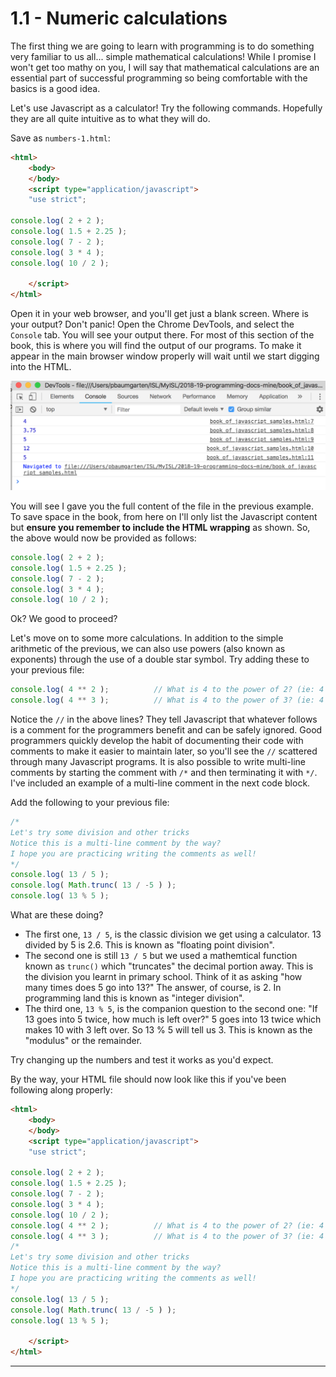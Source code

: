 
# 1.1 - Numeric calculations

The first thing we are going to learn with programming is to do something very familiar to us all... simple mathematical calculations! While I promise I won't get too mathy on you, I will say that mathematical calculations are an essential part of successful programming so being comfortable with the basics is a good idea.

Let's use Javascript as a calculator! Try the following commands. Hopefully they are all quite intuitive as to what they will do.

Save as `numbers-1.html`:

```html
<html>
    <body>
    </body>
    <script type="application/javascript">
    "use strict";

console.log( 2 + 2 );
console.log( 1.5 + 2.25 );
console.log( 7 - 2 );
console.log( 3 * 4 );
console.log( 10 / 2 );

    </script>
</html>
```

Open it in your web browser, and you'll get just a blank screen. Where is your output? Don't panic! Open the Chrome DevTools, and select the `Console` tab. You will see your output there. For most of this section of the book, this is where you will find the output of our programs. To make it appear in the main browser window properly will wait until we start digging into the HTML.

![Screenshot](img/js-numbers-1.png)

You will see I gave you the full content of the file in the previous example. To save space in the book, from here on I'll only list the Javascript content but **ensure you remember to include the HTML wrapping** as shown. So, the above would now be provided as follows:

```javascript
console.log( 2 + 2 );
console.log( 1.5 + 2.25 );
console.log( 7 - 2 );
console.log( 3 * 4 );
console.log( 10 / 2 );
```

Ok? We good to proceed?

Let's move on to some more calculations. In addition to the simple arithmetic of the previous, we can also use powers (also known as exponents) through the use of a double star symbol. Try adding these to your previous file:

```javascript
console.log( 4 ** 2 );			// What is 4 to the power of 2? (ie: 4 squared?)
console.log( 4 ** 3 );			// What is 4 to the power of 3? (ie: 4 cubed?)
```

Notice the `//` in the above lines? They tell Javascript that whatever follows is a comment for the programmers benefit and can be safely ignored. Good programmers quickly develop the habit of documenting their code with comments to make it easier to maintain later, so you'll see the `//` scattered through many Javascript programs. It is also possible to write multi-line comments by starting the comment with `/*` and then terminating it with `*/`. I've included an example of a multi-line comment in the next code block.

Add the following to your previous file:

```javascript
/* 
Let's try some division and other tricks
Notice this is a multi-line comment by the way?
I hope you are practicing writing the comments as well!
*/
console.log( 13 / 5 );
console.log( Math.trunc( 13 / -5 ) );
console.log( 13 % 5 );
```

What are these doing?

* The first one, `13 / 5`, is the classic division we get using a calculator.  13 divided by 5 is 2.6. This is known as "floating point division".
* The second one is still `13 / 5` but we used a mathemtical function known as `trunc()` which "truncates" the decimal portion away.  This is the division you learnt in primary school. Think of it as asking "how many times does 5 go into 13?" The answer, of course, is 2. In programming land this is known as "integer division".
* The third one, `13 % 5`, is the companion question to the second one: "If 13 goes into 5 twice, how much is left over?" 5 goes into 13 twice which makes 10 with 3 left over. So 13 % 5 will tell us 3. This is known as the "modulus" or the remainder.

Try changing up the numbers and test it works as you'd expect.

By the way, your HTML file should now look like this if you've been following along properly:

```html
<html>
    <body>
    </body>
    <script type="application/javascript">
    "use strict";

console.log( 2 + 2 );
console.log( 1.5 + 2.25 );
console.log( 7 - 2 );
console.log( 3 * 4 );
console.log( 10 / 2 );
console.log( 4 ** 2 );			// What is 4 to the power of 2? (ie: 4 squared?)
console.log( 4 ** 3 );			// What is 4 to the power of 3? (ie: 4 cubed?)
/* 
Let's try some division and other tricks
Notice this is a multi-line comment by the way?
I hope you are practicing writing the comments as well!
*/
console.log( 13 / 5 );
console.log( Math.trunc( 13 / -5 ) );
console.log( 13 % 5 );

    </script>
</html>
```

---
